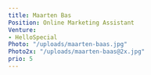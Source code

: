 ```yaml
---
title: Maarten Bas
Position: Online Marketing Assistant
Venture:
- HelloSpecial
Photo: "/uploads/maarten-baas.jpg"
Photo2x: "/uploads/maarten-baas@2x.jpg"
prio: 5
---
```


